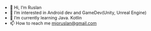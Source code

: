 - 👋 Hi, I’m Ruslan
- 👀 I’m interested in Android dev and GameDev(Unity, Unreal Engine)
- 🌱 I’m currently learning Java. Kotlin
- 📫 How to reach me mjoruslan@gmail.com
